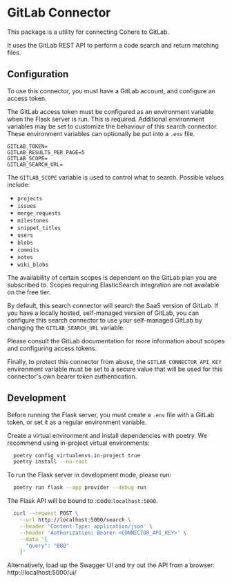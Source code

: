 # GitLab Connector

This package is a utility for connecting Cohere to GitLab.

It uses the GitLab REST API to perform a code search and return matching files.

## Configuration

To use this connector, you must have a GitLab account, and configure an access token.

The GitLab access token must be configured as an environment variable when the Flask server is run. This is required.
Additional environment variables may be set to customize the behaviour of this search connector. These
environment variables can optionally be put into a `.env` file.

```
GITLAB_TOKEN=
GITLAB_RESULTS_PER_PAGE=5
GITLAB_SCOPE=
GITLAB_SEARCH_URL=
```

The `GITLAB_SCOPE` variable is used to control what to search. Possible values include:

- `projects`
- `issues`
- `merge_requests`
- `milestones`
- `snippet_titles`
- `users`
- `blobs`
- `commits`
- `notes`
- `wiki_blobs`

The availability of certain scopes is dependent on the GitLab plan you are subscribed to. Scopes
requiring ElasticSearch integration are not available on the free tier.

By default, this search connector will search the SaaS version of GitLab. If you have a locally hosted,
self-managed version of GitLab, you can configure this search connector to use your self-managed GitLab
by changing the `GITLAB_SEARCH_URL` variable.

Please consult the GitLab documentation
for more information about scopes and configuring access tokens.

Finally, to protect this connector from abuse, the `GITLAB_CONNECTOR_API_KEY` environment variable must be set to a secure value that will be used for this connector's own bearer token authentication.

## Development

Before running the Flask server, you must create a `.env` file with a GitLab token, or set it as a regular
environment variable.

Create a virtual environment and install dependencies with poetry. We recommend using in-project virtual environments:

```bash
  poetry config virtualenvs.in-project true
  poetry install --no-root
```

To run the Flask server in development mode, please run:

```bash
  poetry run flask --app provider --debug run
```

The Flask API will be bound to :code:`localhost:5000`.

```bash
  curl --request POST \
    --url http://localhost:5000/search \
    --header 'Content-Type: application/json' \
    --header 'Authorization: Bearer <CONNECTOR_API_KEY>' \
    --data '{
      "query": "BBQ"
    }'
```

Alternatively, load up the Swagger UI and try out the API from a browser: http://localhost:5000/ui/
